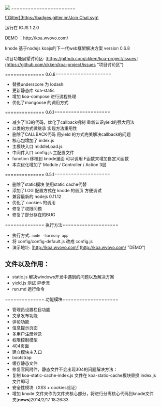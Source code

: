 <img src="http://koa.wvovo.com/knode.gif">
=======================

[![Gitter](https://badges.gitter.im/Join Chat.svg)](https://gitter.im/ckken/koa-project?utm_source=badge&utm_medium=badge&utm_campaign=pr-badge&utm_content=badge)

运行在 IOJS 1.2.0

DEMO ：http://koa.wvovo.com/

knode 基于nodejs koajs的下一代web框架解决方案 version 0.6.8

项目功能展望讨论区: [https://github.com/ckken/koa-project/issues](https://github.com/ckken/koa-project/issues "项目讨论区")

============== 0.6.8====================
- 替换underscore 为 lodash
- 更新静态库 koa-static
- 增加 koa-compose 进行流程处理
- 优化了mongoose 的调用方式

============== 0.6.1====================
- 减少了1/3的代码，优化了callback机制 重新认识yield的强大用法
- 以类的方式做继承 实现方法重用性
- 删除了CALLBACK代码 用yield 的方式完美解决callback的问题
- 核心包增加了 index.js
- 主模块入口 middleLoad.js
- 中间件入口 config.js 主配置文件
- function 移植到 knode里面 可以调用 F函数来增加自定义函数
- 本次优化增加了 Module / Controller / Action 3层


============== 0.5.1====================
- 删除了static模块 使用static cache代替
- 添加了LOG 配置方式在 knode 的首页 方便调试
- 兼容最新的 nodejs 0.11.12
- 优化了 cookies 的调用
- 修复了权限问题
- 修复了部分存在的BUG

============== 执行方法====================
- 执行方式: `node -harmony app`
- 将 config/config-default.js 改成 config.js
- 演示地址: [http://koa.wvovo.com/](http://koa.wvovo.com/ "DEMO")
## 文件以及作用：
- static.js 解决windows开发中遇到的问题以及解决方案
- yield.js 测试 异步流
- run.md 运行命令

============== 功能模块====================
- 管理员设置栏目功能
- 文章发布功能
- 评论功能
- 信息提示页面
- 多用户注册登录
- 权限控制模型
- 404页面
- 建立模块主入口
- bootstrap
- 缓存静态文件
- 修复官网附件，静态文件不会出现304的问题解决方法：
- 复制 koa-static-cache-index.js 文件在 koa-static-cache模块替换 index.js 文件即可
- 安全性模块（XSS + cookies验证）
- 增加 knode 文件夹作为文件夹核心部分，将进行分离核心代码到knode文件夹[**news**]2014/2/17 18:26:33








